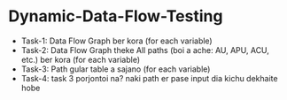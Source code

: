 # Dynamic-Data-Flow-Testing

* Task-1: Data Flow Graph ber kora (for each variable)
* Task-2: Data Flow Graph theke All paths (boi a ache: AU, APU, ACU, etc.) ber kora (for each variable)
* Task-3: Path gular table a sajano (for each variable) 
* Task-4: task 3 porjontoi na? naki path er pase input dia kichu dekhaite hobe

